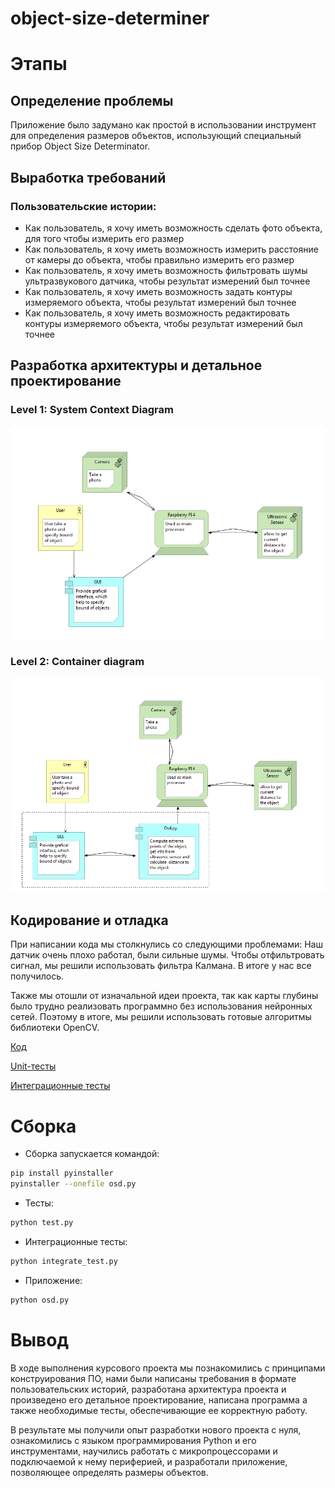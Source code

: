 # object-size-determiner

# Этапы
## Определение проблемы
Приложение было задумано как простой в использовании инструмент для определения размеров объектов, использующий специальный прибор Object Size Determinator.

## Выработка требований

### Пользовательские истории:

* Как пользователь, я хочу иметь возможность сделать фото объекта, для того чтобы измерить его размер
* Как пользователь, я хочу иметь возможность измерить расстояние от камеры до объекта, чтобы правильно измерить его размер
* Как пользователь, я хочу иметь возможность фильтровать шумы ультразвукового датчика, чтобы результат измерений был точнее
* Как пользователь, я хочу иметь возможность задать контуры измеряемого объекта, чтобы результат измерений был точнее
* Как пользователь, я хочу иметь возможность редактировать контуры измеряемого объекта, чтобы результат измерений был точнее
## Разработка архитектуры и детальное проектирование
### Level 1: System Context Diagram
![alt text](images/level1.png)

### Level 2: Container diagram
![alt text](images/level2.png)


## Кодирование и отладка
При написании кода мы столкнулись со следующими проблемами:
Наш датчик очень плохо работал, были сильные шумы. Чтобы отфильтровать сигнал, мы решили использовать фильтра Калмана. В итоге у нас все получилось.

Также мы отошли от изначальной идеи проекта, так как карты глубины было трудно реализовать программно без использования нейронных сетей. Поэтому в итоге, мы решили использовать готовые алгоритмы библиотеки OpenCV.

[Код](https://github.com/somn117/object-size-determiner/blob/main/osd.py)

[Unit-тесты](https://github.com/somn117/object-size-determiner/blob/main/test.py)

[Интеграционные тесты](https://github.com/somn117/object-size-determiner/blob/main/integrate_tests.py)

# Сборка 
* Сборка запускается командой:
```sh
pip install pyinstaller 
pyinstaller --onefile osd.py
```
* Тесты:
```sh
python test.py
```
* Интеграционные тесты:
```sh
python integrate_test.py
```
* Приложение:
```sh
python osd.py
```

# Вывод
В ходе выполнения курсового проекта мы познакомились с принципами конструирования ПО, нами были написаны требования в формате пользовательских историй, разработана архитектура проекта и произведено его детальное проектирование, написана программа а также необходимые тесты, обеспечивающие ее корректную работу. 

В результате мы получили опыт разработки нового проекта с нуля, ознакомились с языком программирования Python и его инструментами, научились работать с микропроцессорами и подключаемой к нему периферией, и разработали приложение, позволяющее определять размеры объектов.
